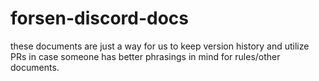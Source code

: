 # forsen-discord-docs

these documents are just a way for us to keep version history and utilize PRs in case someone has better phrasings in mind for rules/other documents.
